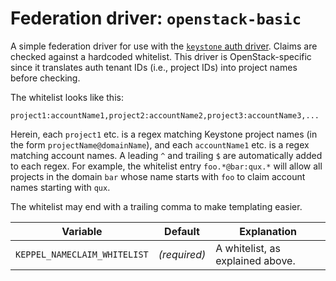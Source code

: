 # Federation driver: `openstack-basic`

A simple federation driver for use with the [`keystone` auth driver](./auth-keystone.md). Claims are checked against a
hardcoded whitelist. This driver is OpenStack-specific since it translates auth tenant IDs (i.e., project IDs) into
project names before checking.

The whitelist looks like this:

```
project1:accountName1,project2:accountName2,project3:accountName3,...
```

Herein, each `project1` etc. is a regex matching Keystone project names (in the form `projectName@domainName`), and each
`accountName1` etc. is a regex matching account names. A leading `^` and trailing `$` are automatically added to each
regex. For example, the whitelist entry `foo.*@bar:qux.*` will allow all projects in the domain `bar` whose name starts
with `foo` to claim account names starting with `qux`.

The whitelist may end with a trailing comma to make templating easier.

| Variable | Default | Explanation |
| -------- | ------- | ----------- |
| `KEPPEL_NAMECLAIM_WHITELIST` | *(required)* | A whitelist, as explained above. |
